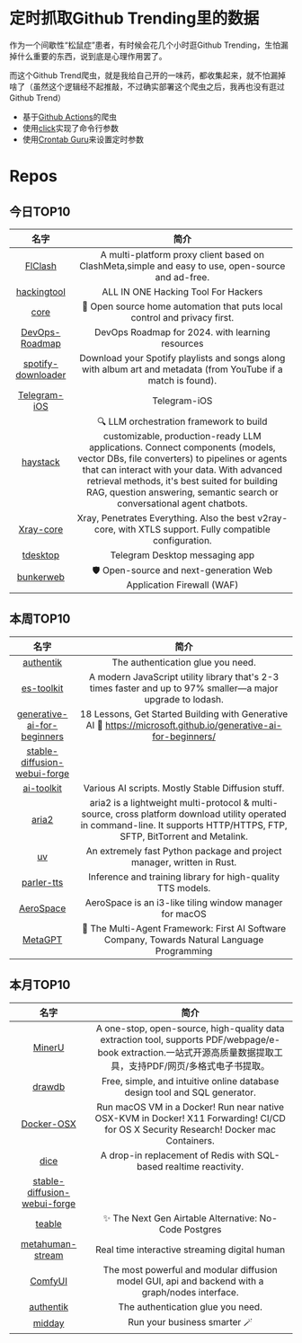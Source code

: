 # 定时抓取Github Trending里的数据

作为一个间歇性“松鼠症”患者，有时候会花几个小时逛Github Trending，生怕漏掉什么重要的东西，说到底是心理作用罢了。

而这个Github Trend爬虫，就是我给自己开的一味药，都收集起来，就不怕漏掉啥了（虽然这个逻辑经不起推敲，不过确实部署这个爬虫之后，我再也没有逛过Github Trend）

* 基于[Github Actions](https://docs.github.com/en/actions)的爬虫
* 使用[click](https://github.com/pallets/click)实现了命令行参数
* 使用[Crontab Guru](https://crontab.guru/)来设置定时参数

# Repos
## 今日TOP10 
<!-- START OF DAILY_TOP10_REPOS -->
| 名字 | 简介 |
| :----: | :----: |
| [FlClash](https://github.com/chen08209/FlClash) | A multi-platform proxy client based on ClashMeta,simple and easy to use, open-source and ad-free. |
| [hackingtool](https://github.com/Z4nzu/hackingtool) | ALL IN ONE Hacking Tool For Hackers |
| [core](https://github.com/home-assistant/core) | 🏡 Open source home automation that puts local control and privacy first. |
| [DevOps-Roadmap](https://github.com/milanm/DevOps-Roadmap) | DevOps Roadmap for 2024. with learning resources |
| [spotify-downloader](https://github.com/spotDL/spotify-downloader) | Download your Spotify playlists and songs along with album art and metadata (from YouTube if a match is found). |
| [Telegram-iOS](https://github.com/TelegramMessenger/Telegram-iOS) | Telegram-iOS |
| [haystack](https://github.com/deepset-ai/haystack) | 🔍 LLM orchestration framework to build customizable, production-ready LLM applications. Connect components (models, vector DBs, file converters) to pipelines or agents that can interact with your data. With advanced retrieval methods, it's best suited for building RAG, question answering, semantic search or conversational agent chatbots. |
| [Xray-core](https://github.com/XTLS/Xray-core) | Xray, Penetrates Everything. Also the best v2ray-core, with XTLS support. Fully compatible configuration. |
| [tdesktop](https://github.com/telegramdesktop/tdesktop) | Telegram Desktop messaging app |
| [bunkerweb](https://github.com/bunkerity/bunkerweb) | 🛡️ Open-source and next-generation Web Application Firewall (WAF) |
<!-- END OF DAILY_TOP10_REPOS -->

## 本周TOP10
<!-- START OF WEEKLY_TOP10_REPOS -->
| 名字 | 简介 |
| :----: | :----: |
| [authentik](https://github.com/goauthentik/authentik) | The authentication glue you need. |
| [es-toolkit](https://github.com/toss/es-toolkit) | A modern JavaScript utility library that's 2-3 times faster and up to 97% smaller—a major upgrade to lodash. |
| [generative-ai-for-beginners](https://github.com/microsoft/generative-ai-for-beginners) | 18 Lessons, Get Started Building with Generative AI 🔗 https://microsoft.github.io/generative-ai-for-beginners/ |
| [stable-diffusion-webui-forge](https://github.com/lllyasviel/stable-diffusion-webui-forge) |  |
| [ai-toolkit](https://github.com/ostris/ai-toolkit) | Various AI scripts. Mostly Stable Diffusion stuff. |
| [aria2](https://github.com/aria2/aria2) | aria2 is a lightweight multi-protocol & multi-source, cross platform download utility operated in command-line. It supports HTTP/HTTPS, FTP, SFTP, BitTorrent and Metalink. |
| [uv](https://github.com/astral-sh/uv) | An extremely fast Python package and project manager, written in Rust. |
| [parler-tts](https://github.com/huggingface/parler-tts) | Inference and training library for high-quality TTS models. |
| [AeroSpace](https://github.com/nikitabobko/AeroSpace) | AeroSpace is an i3-like tiling window manager for macOS |
| [MetaGPT](https://github.com/geekan/MetaGPT) | 🌟 The Multi-Agent Framework: First AI Software Company, Towards Natural Language Programming |
<!-- END OF WEEKLY_TOP10_REPOS -->

## 本月TOP10
<!-- START OF MONTHLY_TOP10_REPOS -->
| 名字 | 简介 |
| :----: | :----: |
| [MinerU](https://github.com/opendatalab/MinerU) | A one-stop, open-source, high-quality data extraction tool, supports PDF/webpage/e-book extraction.一站式开源高质量数据提取工具，支持PDF/网页/多格式电子书提取。 |
| [drawdb](https://github.com/drawdb-io/drawdb) | Free, simple, and intuitive online database design tool and SQL generator. |
| [Docker-OSX](https://github.com/sickcodes/Docker-OSX) | Run macOS VM in a Docker! Run near native OSX-KVM in Docker! X11 Forwarding! CI/CD for OS X Security Research! Docker mac Containers. |
| [dice](https://github.com/DiceDB/dice) | A drop-in replacement of Redis with SQL-based realtime reactivity. |
| [stable-diffusion-webui-forge](https://github.com/lllyasviel/stable-diffusion-webui-forge) |  |
| [teable](https://github.com/teableio/teable) | ✨ The Next Gen Airtable Alternative: No-Code Postgres |
| [metahuman-stream](https://github.com/lipku/metahuman-stream) | Real time interactive streaming digital human |
| [ComfyUI](https://github.com/comfyanonymous/ComfyUI) | The most powerful and modular diffusion model GUI, api and backend with a graph/nodes interface. |
| [authentik](https://github.com/goauthentik/authentik) | The authentication glue you need. |
| [midday](https://github.com/midday-ai/midday) | Run your business smarter 🪄 |
<!-- END OF MONTHLY_TOP10_REPOS -->
